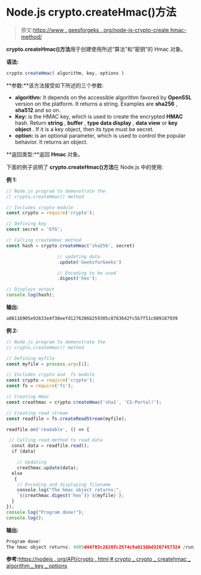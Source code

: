# Node.js crypto.createHmac()方法

> 原文:[https://www . geesforgeks . org/node-js-crypto-create hmac-method/](https://www.geeksforgeeks.org/node-js-crypto-createhmac-method/)

**crypto.createHmac()方法**用于创建使用所述“算法”和“密钥”的 Hmac 对象。

**语法:**

```js
crypto.createHmac( algorithm, key, options )
```

**参数:**该方法接受如下所述的三个参数:

*   **algorithm:** It depends on the accessible algorithm favored by **OpenSSL** version on the platform. It returns a string. Examples are **sha256** , **sha512** and so on.
*   **Key:** is the HMAC key, which is used to create the encrypted **HMAC** hash. Return **string** , **buffer** , **type data display** , **data view** or **key object** . If it is a key object, then its type must be secret.
*   **option:** is an optional parameter, which is used to control the popular behavior. It returns an object.

**返回类型:**返回 **Hmac** 对象。

下面的例子说明了 **crypto.createHmac()方法**在 Node.js 中的使用:

**例 1:**

```js
// Node.js program to demonstrate the     
// crypto.createHmac() method

// Includes crypto module
const crypto = require('crypto');

// Defining key
const secret = 'GfG';

// Calling createHmac method
const hash = crypto.createHmac('sha256', secret)

                   // updating data
                   .update('GeeksforGeeks')

                   // Encoding to be used
                   .digest('hex');

// Displays output
console.log(hash);
```

**输出:**

```js
a08116905e92633e4f30eefd1276206b259305c8783642fc5b7f51c089187939
```

**例 2:**

```js
// Node.js program to demonstrate the     
// crypto.createHmac() method

// Defining myfile
const myfile = process.argv[1];

// Includes crypto and  fs module
const crypto = require('crypto');
const fs = require('fs');

// Creating Hmac 
const creathmac = crypto.createHmac('sha1', 'CS-Portal!');

// Creating read stream
const readfile = fs.createReadStream(myfile);

readfile.on('readable', () => {

 // Calling read method to read data
  const data = readfile.read();
  if (data)

    // Updating
    creathmac.update(data);
  else
   {
    // Encoding and displaying filename
    console.log("The hmac object returns:", 
    `${creathmac.digest('hex')} ${myfile}`);
  }
});
console.log("Program done!");
console.log();
```

**输出:**

```js
Program done!
The hmac object returns: 4605d44703c2620fc2574c9a9216bd3267457324 /run_dir/interp.js
```

**参考:**[https://nodejs . org/API/crypto . html # crypto _ crypto _ createhmac _ algorithm _ key _ options](https://nodejs.org/api/crypto.html#crypto_crypto_createhmac_algorithm_key_options)